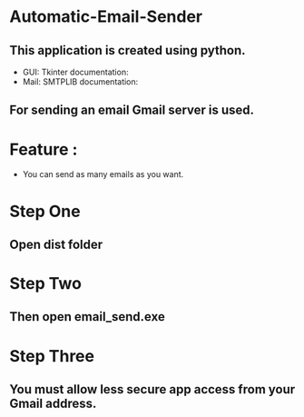 # Automatic-Email-Sender
## This application is created using python.
* GUI: Tkinter 
  documentation:
* Mail: SMTPLIB
  documentation:
## For sending an email Gmail server is used.

# Feature :
* You can send as many emails as you want.

# Step One
## Open dist folder 

# Step Two
## Then open email_send.exe 

# Step Three

## You must allow less secure app access from your Gmail address.


